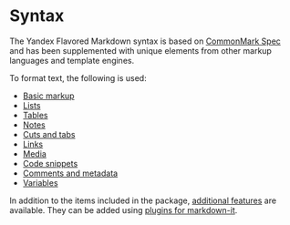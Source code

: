 # Syntax

The Yandex Flavored Markdown syntax is based on [CommonMark Spec](https://spec.commonmark.org/) and has been supplemented with unique elements from other markup languages and template engines.

To format text, the following is used:

* [Basic markup](./base.md)
* [Lists](./lists.md)
* [Tables](./tables.md)
* [Notes](./notes.md)
* [Cuts and tabs](./cuts-tabs.md)
* [Links](./links.md)
* [Media](./media.md)
* [Code snippets](./code.md)
* [Comments and metadata](./meta.md)
* [Variables](./vars.md)

In addition to the items included in the package, [additional features](./additional.md) are available. They can be added using [plugins for markdown-it](https://www.npmjs.com/search?q=keywords:markdown-it-plugin).

